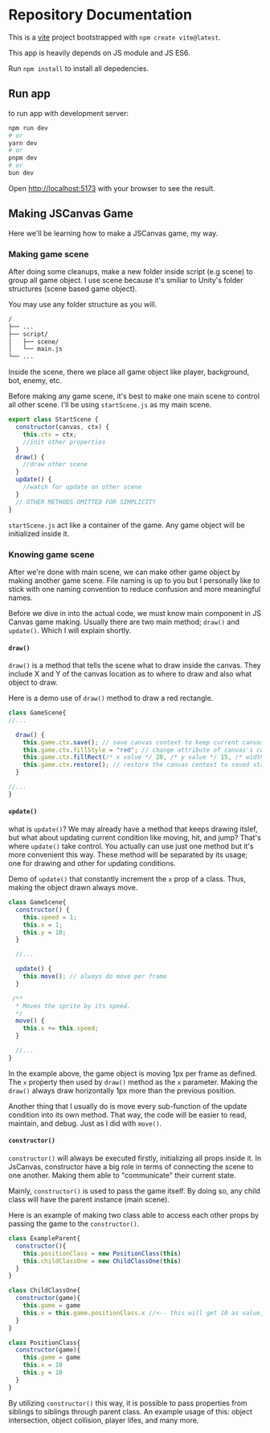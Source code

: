 # Repository Documentation

This is a [vite](https://vitejs.dev/) project bootstrapped with `npm create vite@latest`.

This app is heavily depends on JS module and JS ES6.

Run `npm install` to install all depedencies.

## Run app

to run app with development server:

```bash
npm run dev
# or
yarn dev
# or
pnpm dev
# or
bun dev
```

Open [http://localhost:5173](http://localhost:5173/) with your browser to see the result.

## Making JSCanvas Game

Here we'll be learning how to make a JSCanvas game, my way.

### Making game scene

After doing some cleanups, make a new folder inside script (e.g scene) to group all game object. I use scene because it's smiliar to Unity's folder structures (scene based game object).

You may use any folder structure as you will.

```bash
/
├── ...
├── script/
│   ├── scene/
│   └── main.js
└── ...
```

Inside the scene, there we place all game object like player, background, bot, enemy, etc.

Before making any game scene, it's best to make one main scene to control all other scene. I'll be using `startScene.js` as my main scene.

```javascript
export class StartScene {
  constructor(canvas, ctx) {
    this.ctx = ctx;
    //init other properties
  }
  draw() {
    //draw other scene
  }
  update() {
    //watch for update on other scene
  }
  // OTHER METHODS OMITTED FOR SIMPLICITY
}

```

`startScene.js` act like a container of the game. Any game object will be initialized inside it.

### Knowing game scene

After we're done with main scene, we can make other game object by making another game scene. File naming is up to you but I personally like to stick with one naming convention to reduce confusion and more meaningful names.

Before we dive in into the actual code, we must know main component in JS Canvas game making. Usually there are two main method; `draw()` and `update()`. Which I will explain shortly.

#### `draw()`

`draw()` is a method that tells the scene what to draw inside the canvas. They include X and Y of the canvas location as to where to draw and also what object to draw.

Here is a demo use of `draw()` method to draw a red rectangle.

```javascript
class GameScene{
//...

  draw() {
    this.game.ctx.save(); // save canvas context to keep current canvas's condition (rotate, translate, etc.)
    this.game.ctx.fillStyle = "red"; // change attribute of canvas's context fillStyle to the desired color
    this.game.ctx.fillRect(/* x value */ 20, /* y value */ 15, /* width */ 10, /* height*/ 10); // create a 10x10 red cube at (20, 15)
    this.game.ctx.restore(); // restore the canvas context to saved state
  }

//...
}
```

#### `update()`

what is `update()`? We may already have a method that keeps drawing itslef, but what about updating current condition like moving, hit, and jump? That's where `update()` take control. You actually can use just one method but it's more convenient this way. These method will be separated by its usage; one for drawing and other for updating conditions.

Demo of `update()` that constantly increment the `x` prop of a class. Thus, making the object drawn always move.

```javascript
class GameScene{
  constructor() {
    this.speed = 1;
    this.x = 1;
    this.y = 10;
  }

  //...

  update() {
    this.move(); // always do move per frame
  }

 /**
  * Moves the sprite by its speed.
  */
  move() {
    this.x += this.speed;
  }

  //...
}
```

In the example above, the game object is moving 1px per frame as defined. The `x` property then used by `draw()` method as the `x` parameter. Making the `draw()` always draw horizontally 1px more than the previous position.

Another thing that I usually do is move every sub-function of the update condition into its own method. That way, the code will be easier to read, maintain, and debug. Just as I did with `move()`.

#### `constructor()`

`constructor()` will always be executed firstly, initializing all props inside it. In JsCanvas, constructor have a big role in terms of connecting the scene to one another. Making them able to "communicate" their current state.

Mainly, `constructor()` is used to pass the game itself. By doing so, any child class will have the parent instance (main scene).

Here is an example of making two class able to access each other props by passing the game to the `constructor()`.

```javascript
class ExampleParent{
  constructor(){
    this.positionClass = new PositionClass(this)
    this.childClassOne = new ChildClassOne(this)
  }
}

class ChildClassOne{
  constructor(game){
    this.game = game
    this.x = this.game.positionClass.x //<-- this will get 10 as value, from Position class `x` prop
  }
}

class PositionClass{
  constructor(game){
    this.game = game
    this.x = 10
    this.y = 10
  }
}
```

By utilizing `constructor()` this way, it is possible to pass properties from siblings to siblings through parent class. An example usage of this: object intersection, object collision, player lifes, and many more.
